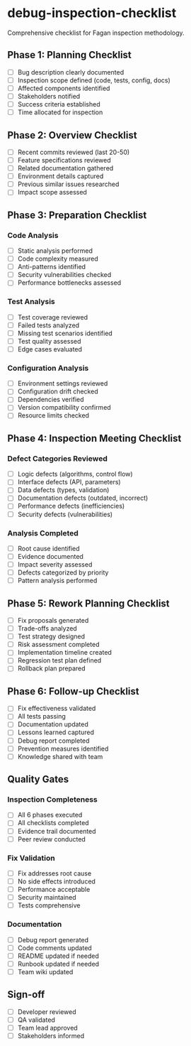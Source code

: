 # debug-inspection-checklist

Comprehensive checklist for Fagan inspection methodology.

## Phase 1: Planning Checklist

- [ ] Bug description clearly documented
- [ ] Inspection scope defined (code, tests, config, docs)
- [ ] Affected components identified
- [ ] Stakeholders notified
- [ ] Success criteria established
- [ ] Time allocated for inspection

## Phase 2: Overview Checklist

- [ ] Recent commits reviewed (last 20-50)
- [ ] Feature specifications reviewed
- [ ] Related documentation gathered
- [ ] Environment details captured
- [ ] Previous similar issues researched
- [ ] Impact scope assessed

## Phase 3: Preparation Checklist

### Code Analysis

- [ ] Static analysis performed
- [ ] Code complexity measured
- [ ] Anti-patterns identified
- [ ] Security vulnerabilities checked
- [ ] Performance bottlenecks assessed

### Test Analysis

- [ ] Test coverage reviewed
- [ ] Failed tests analyzed
- [ ] Missing test scenarios identified
- [ ] Test quality assessed
- [ ] Edge cases evaluated

### Configuration Analysis

- [ ] Environment settings reviewed
- [ ] Configuration drift checked
- [ ] Dependencies verified
- [ ] Version compatibility confirmed
- [ ] Resource limits checked

## Phase 4: Inspection Meeting Checklist

### Defect Categories Reviewed

- [ ] Logic defects (algorithms, control flow)
- [ ] Interface defects (API, parameters)
- [ ] Data defects (types, validation)
- [ ] Documentation defects (outdated, incorrect)
- [ ] Performance defects (inefficiencies)
- [ ] Security defects (vulnerabilities)

### Analysis Completed

- [ ] Root cause identified
- [ ] Evidence documented
- [ ] Impact severity assessed
- [ ] Defects categorized by priority
- [ ] Pattern analysis performed

## Phase 5: Rework Planning Checklist

- [ ] Fix proposals generated
- [ ] Trade-offs analyzed
- [ ] Test strategy designed
- [ ] Risk assessment completed
- [ ] Implementation timeline created
- [ ] Regression test plan defined
- [ ] Rollback plan prepared

## Phase 6: Follow-up Checklist

- [ ] Fix effectiveness validated
- [ ] All tests passing
- [ ] Documentation updated
- [ ] Lessons learned captured
- [ ] Debug report completed
- [ ] Prevention measures identified
- [ ] Knowledge shared with team

## Quality Gates

### Inspection Completeness

- [ ] All 6 phases executed
- [ ] All checklists completed
- [ ] Evidence trail documented
- [ ] Peer review conducted

### Fix Validation

- [ ] Fix addresses root cause
- [ ] No side effects introduced
- [ ] Performance acceptable
- [ ] Security maintained
- [ ] Tests comprehensive

### Documentation

- [ ] Debug report generated
- [ ] Code comments updated
- [ ] README updated if needed
- [ ] Runbook updated if needed
- [ ] Team wiki updated

## Sign-off

- [ ] Developer reviewed
- [ ] QA validated
- [ ] Team lead approved
- [ ] Stakeholders informed
